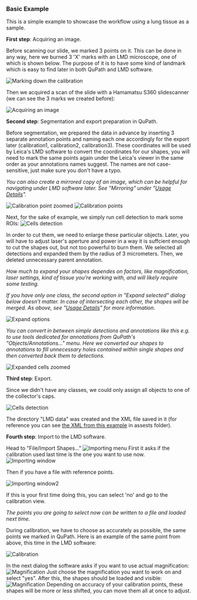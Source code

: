 ### Basic Example 
This is a simple example to showcase the workflow using 
a lung tissue as a sample.

**First step**: Acquiring an image.

Before scanning our slide, we marked 3 points on it. This can be done
in any way, here we burned 3 'X' marks with an LMD microscope, one of 
which is shown below. The purpose of it is to have some kind of landmark which
is easy to find later in both QuPath and LMD software. 

![Marking down the calibration](./assets/example1/BurnedMark.PNG)

Then we acquired a scan of the slide with a
Hamamatsu S360 slidescanner
(we can see the 3 marks we 
created before):

![Acquiring an image](./assets/example1/EntireSlideScan.png)

**Second step**: Segmentation and export preparation in QuPath.

Before segmentation, we prepared the data in advance by
inserting 3 separate annotation points and naming each one accordingly
for the export later (calibration1, calibration2, calibration3). 
These coordinates will be used by Leica's
LMD software to convert the coordinates for our shapes,
you will need to mark the same points again under the Leica's 
viewer in the same order as your annotations names suggest. The names are not
case-sensitive, just make sure you don't have a typo.

*You can also create a mirrored copy of an image, which
can be helpful for navigating under LMD software later.
See "Mirroring" under "[Usage Details]()".*

![Calibration point zoomed](./assets/example1/single_cal.png)
![Calibration points](./assets/example1/three_cal.png)



Next, for the sake of example,
we simply run cell detection to mark some ROIs:
![Cells detection](./assets/example1/detected_cells.png)

In order to cut them, we need to enlarge these particular objects. Later, you will have 
to adjust laser's aperture and power in a way it is suffcient enough to cut
the shapes out, but not too powerful to burn them. We selected
all detections and expanded them by
the radius of 3 micrometers.
Then, we deleted unnecessary parent annotation.

*How much to expand your shapes dependes on factors,
like magnification, laser settings, kind of tissue you're working with, and will
likely require some testing.*

*If you have only one class, the second option in "Expand selected" dialog below 
doesn't matter. In case of 
intersecting each other, the shapes will be merged. As above, see "[Usage Details]()"
for more information.*

![Expand options](./assets/example1/expand_options.png)


*You can convert in between simple detections and annotations like this e.g. to 
use tools dedicated for annotations from QuPath's "Objects/Annotations..." menu.
Here we converted our shapes to annotations to fill unnecessary holes contained within
single shapes and then converted back them to detections.*

![Expanded cells zoomed](./assets/example1/after_expanding.png)

**Third step**: Export.

Since we didn't have any classes, we could only assign all objects to one of the
collector's caps.

![Cells detection](./assets/example1/exporting.gif)


The directory "LMD data" was created and the XML file saved in it (for reference 
you can see [the XML from this example](./assets/example1/2023-09-01%2017.25.26_2023-09-04_16-24-03.xml) 
in assests folder).

**Fourth step**: Import to the LMD software.

Head to "File/Import Shapes..."
![Importing menu](./assets/example1/importing_option.PNG)
First it asks if the calibration used last time is the one you want to use now.
![Importing window](./assets/example1/importing_window1.PNG)

Then if you have a file with reference points.

![Importing window2](./assets/example1/importing_window2.PNG)

If this is your first time doing this, you can select 'no' and go to the calibration view.

*The points you are going to select now can be written to a file and loaded next time.*

During calibration, we have to choose as accurately as possible, the same points we marked
in QuPath. Here is an example of the same point from above, this time in the LMD software:

![Calibration](./assets/example1/calibrationpoint3.PNG)

In the next dialog the software asks if you want to use actual magnification:
![Magnification](./assets/example1/magnification.PNG)
Just choose the magnification you want to work on and select "yes".
After this, the shapes should be loaded and visible:
![Magnification](./assets/example1/succesful_loading.PNG)
Depending on accuracy of your calibration points, these shapes will be more or less
shifted, you can move them all at once to adjust. 











